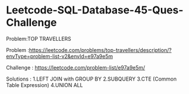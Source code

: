 # Leetcode-SQL-Database-45-Ques-Challenge

Problem:TOP TRAVELLERS

Problem :https://leetcode.com/problems/top-travellers/description/?envType=problem-list-v2&envId=e97a9e5m

Challenge : https://leetcode.com/problem-list/e97a9e5m/

Solutions :
1.LEFT JOIN with GROUP BY
2.SUBQUERY
3.CTE (Common Table Expression)
4.UNION ALL
